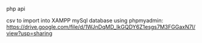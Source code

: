 php api

csv to import into XAMPP mySql database using phpmyadmin: https://drive.google.com/file/d/1WJnDqMD_IkGQDY6Z1esgs7M3FGGaxN7I/view?usp=sharing
